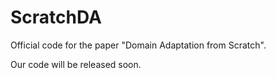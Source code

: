 # ScratchDA
Official code for the paper "Domain Adaptation from Scratch".


Our code will be released soon.
